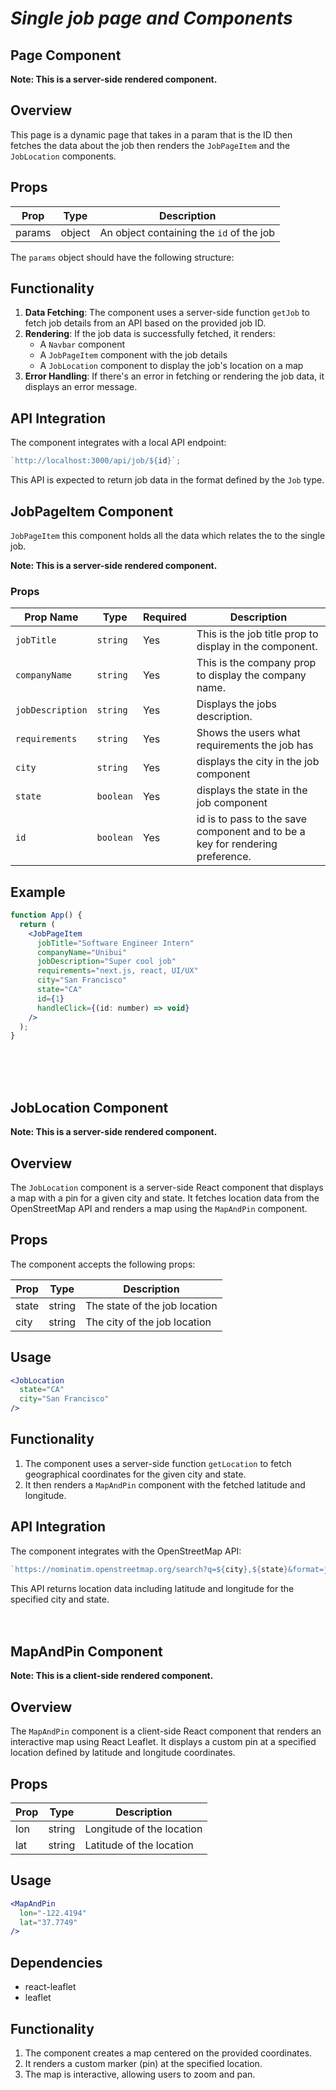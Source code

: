 # _Single job page and Components_

## Page Component

**Note: This is a server-side rendered component.**

## Overview

This page is a dynamic page that takes in a param that is the ID then fetches the data about the job then renders the `JobPageItem` and the `JobLocation` components.

## Props

| Prop   | Type   | Description                              |
| ------ | ------ | ---------------------------------------- |
| params | object | An object containing the `id` of the job |

The `params` object should have the following structure:

## Functionality

1. **Data Fetching**: The component uses a server-side function `getJob` to fetch job details from an API based on the provided job ID.
2. **Rendering**: If the job data is successfully fetched, it renders:
   - A `Navbar` component
   - A `JobPageItem` component with the job details
   - A `JobLocation` component to display the job's location on a map
3. **Error Handling**: If there's an error in fetching or rendering the job data, it displays an error message.

## API Integration

The component integrates with a local API endpoint:

```javascript
`http://localhost:3000/api/job/${id}`;
```

This API is expected to return job data in the format defined by the `Job` type.

## JobPageItem Component

`JobPageItem` this component holds all the data which relates the to the single job.

**Note: This is a server-side rendered component.**

### Props

| Prop Name        | Type      | Required | Description                                                                   |
| ---------------- | --------- | -------- | ----------------------------------------------------------------------------- |
| `jobTitle`       | `string`  | Yes      | This is the job title prop to display in the component.                       |
| `companyName`    | `string`  | Yes      | This is the company prop to display the company name.                         |
| `jobDescription` | `string`  | Yes      | Displays the jobs description.                                                |
| `requirements`   | `string`  | Yes      | Shows the users what requirements the job has                                 |
| `city`           | `string`  | Yes      | displays the city in the job component                                        |
| `state`          | `boolean` | Yes      | displays the state in the job component                                       |
| `id`             | `boolean` | Yes      | id is to pass to the save component and to be a key for rendering preference. |

## Example

```jsx
function App() {
  return (
    <JobPageItem
      jobTitle="Software Engineer Intern"
      companyName="Unibui"
      jobDescription="Super cool job"
      requirements="next.js, react, UI/UX"
      city="San Francisco"
      state="CA"
      id={1}
      handleClick={(id: number) => void}
    />
  );
}
```

<br><br><br>

## JobLocation Component

**Note: This is a server-side rendered component.**

## Overview

The `JobLocation` component is a server-side React component that displays a map with a pin for a given city and state. It fetches location data from the OpenStreetMap API and renders a map using the `MapAndPin` component.

## Props

The component accepts the following props:

| Prop  | Type   | Description                   |
| ----- | ------ | ----------------------------- |
| state | string | The state of the job location |
| city  | string | The city of the job location  |

## Usage

```jsx
<JobLocation
  state="CA"
  city="San Francisco"
/>
```

## Functionality

1. The component uses a server-side function `getLocation` to fetch geographical coordinates for the given city and state.
2. It then renders a `MapAndPin` component with the fetched latitude and longitude.

## API Integration

The component integrates with the OpenStreetMap API:

```javascript
`https://nominatim.openstreetmap.org/search?q=${city},${state}&format=json`;
```

This API returns location data including latitude and longitude for the specified city and state.
<br><br><br>

## MapAndPin Component

**Note: This is a client-side rendered component.**

## Overview

The `MapAndPin` component is a client-side React component that renders an interactive map using React Leaflet. It displays a custom pin at a specified location defined by latitude and longitude coordinates.

## Props

| Prop | Type   | Description               |
| ---- | ------ | ------------------------- |
| lon  | string | Longitude of the location |
| lat  | string | Latitude of the location  |

## Usage

```jsx
<MapAndPin
  lon="-122.4194"
  lat="37.7749"
/>
```

## Dependencies

- react-leaflet
- leaflet

## Functionality

1. The component creates a map centered on the provided coordinates.
2. It renders a custom marker (pin) at the specified location.
3. The map is interactive, allowing users to zoom and pan.

